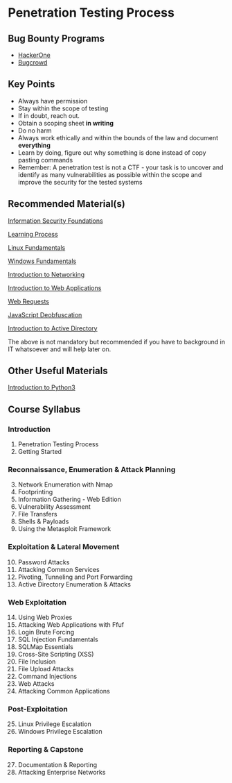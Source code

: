 # Penetration Testing Process

## Bug Bounty Programs
- [HackerOne](https://hackerone.com/directory/programs)
- [Bugcrowd](https://bugcrowd.com/engagements?category=bug_bounty&page=1&sort_by=promoted&sort_direction=desc)

## Key Points
- Always have permission
- Stay within the scope of testing
- If in doubt, reach out.
- Obtain a scoping sheet **in writing**
- Do no harm
- Always work ethically and within the bounds of the law and document **everything**
- Learn by doing, figure out why something is done instead of copy pasting commands
- Remember: A penetration test is not a CTF - your task is to uncover and identify as many vulnerabilities as possible within the scope and improve the security for the tested systems

## Recommended Material(s)
[Information Security Foundations](https://academy.hackthebox.com/dashboard)

[Learning Process](https://academy.hackthebox.com/course/preview/learning-process)

[Linux Fundamentals](https://academy.hackthebox.com/course/preview/linux-fundamentals)

[Windows Fundamentals](https://academy.hackthebox.com/course/preview/windows-fundamentals)

[Introduction to Networking](https://academy.hackthebox.com/course/preview/introduction-to-networking)

[Introduction to Web Applications](https://academy.hackthebox.com/course/preview/introduction-to-web-applications)

[Web Requests](https://academy.hackthebox.com/course/preview/web-requests)

[JavaScript Deobfuscation](https://academy.hackthebox.com/course/preview/javascript-deobfuscation)

[Introduction to Active Directory](https://academy.hackthebox.com/course/preview/introduction-to-active-directory)

The above is not mandatory but recommended if you have to background in IT whatsoever and will help later on.

## Other Useful Materials
[Introduction to Python3](https://academy.hackthebox.com/course/preview/introduction-to-python-3)


## Course Syllabus
### Introduction
1. Penetration Testing Process
2. Getting Started 
### Reconnaissance, Enumeration & Attack Planning
3. Network Enumeration with Nmap
4. Footprinting
5. Information Gathering - Web Edition
6. Vulnerability Assessment
7. File Transfers
8. Shells & Payloads
9. Using the Metasploit Framework
### Exploitation & Lateral Movement
10. Password Attacks
11. Attacking Common Services
12. Pivoting, Tunneling and Port Forwarding
13. Active Directory Enumeration & Attacks
### Web Exploitation
14. Using Web Proxies
15. Attacking Web Applications with Ffuf
16. Login Brute Forcing
17. SQL Injection Fundamentals
18. SQLMap Essentials
19. Cross-Site Scripting (XSS)
20. File Inclusion
21. File Upload Attacks
22. Command Injections
23. Web Attacks
24. Attacking Common Applications
### Post-Exploitation
25. Linux Privilege Escalation
26. Windows Privilege Escalation
### Reporting & Capstone
27. Documentation & Reporting
28. Attacking Enterprise Networks
